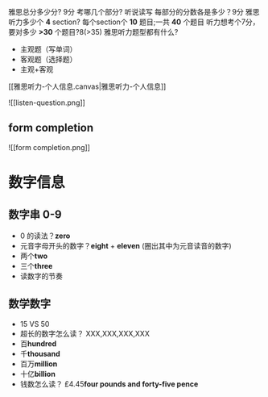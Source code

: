 雅思总分多少分? 9分
考哪几个部分? 听说读写
每部分的分数各是多少？9分
雅思听力多少个 **4** section?
每个section个 **10** 题目;一共 **40** 个题目
听力想考个7分，要对多少 **>30** 个题目?8(>35)
雅思听力题型都有什么?
- 主观题（写单词）
- 客观题（选择题）
- 主观+客观

[[雅思听力-个人信息.canvas|雅思听力-个人信息]]

![[listen-question.png]]

## form completion

![[form completion.png]]

# 数字信息

## 数字串 0-9 
- 0 的读法？**zero** 
- 元音字母开头的数字？**eight** + **eleven** (圈出其中为元音读音的数字) 
- 两个**two** 
- 三个**three** 
- 读数字的节奏 
## 数学数字 
- 15 VS 50 
- 超长的数字怎么读？ XXX,XXX,XXX,XXX 
- 百**hundred** 
- 千**thousand** 
- 百万**million** 
- 十亿**billion** 
- 钱数怎么读？ £4.45**four pounds and forty-five pence**